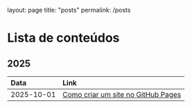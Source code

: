 layout: page
title: "posts"
permalink: /posts

# Lista de conteúdos

## 2025
| Data      | Link     |
|:-------------|:------------------|
|2025-10-01    | [Como criar um site no GitHub Pages](./2025/10/01/Criando_um_site_do_GitHub_Pages) | 

